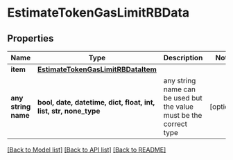 # EstimateTokenGasLimitRBData


## Properties
Name | Type | Description | Notes
------------ | ------------- | ------------- | -------------
**item** | [**EstimateTokenGasLimitRBDataItem**](EstimateTokenGasLimitRBDataItem.md) |  | 
**any string name** | **bool, date, datetime, dict, float, int, list, str, none_type** | any string name can be used but the value must be the correct type | [optional]

[[Back to Model list]](../README.md#documentation-for-models) [[Back to API list]](../README.md#documentation-for-api-endpoints) [[Back to README]](../README.md)


